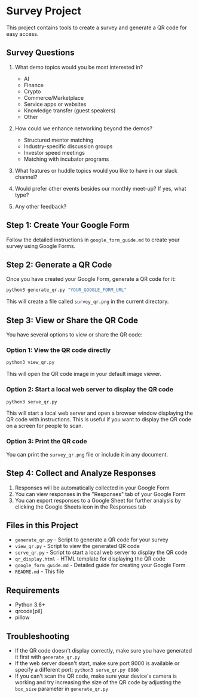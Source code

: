 # Survey Project

This project contains tools to create a survey and generate a QR code for easy access.

## Survey Questions

1. What demo topics would you be most interested in?
   - AI
   - Finance
   - Crypto
   - Commerce/Marketplace
   - Service apps or websites
   - Knowledge transfer (guest speakers)
   - Other

2. How could we enhance networking beyond the demos?
   - Structured mentor matching
   - Industry-specific discussion groups
   - Investor speed meetings
   - Matching with incubator programs

3. What features or huddle topics would you like to have in our slack channel?

4. Would prefer other events besides our monthly meet-up? If yes, what type?

5. Any other feedback?

## Step 1: Create Your Google Form

Follow the detailed instructions in `google_form_guide.md` to create your survey using Google Forms.

## Step 2: Generate a QR Code

Once you have created your Google Form, generate a QR code for it:

```bash
python3 generate_qr.py "YOUR_GOOGLE_FORM_URL"
```

This will create a file called `survey_qr.png` in the current directory.

## Step 3: View or Share the QR Code

You have several options to view or share the QR code:

### Option 1: View the QR code directly

```bash
python3 view_qr.py
```

This will open the QR code image in your default image viewer.

### Option 2: Start a local web server to display the QR code

```bash
python3 serve_qr.py
```

This will start a local web server and open a browser window displaying the QR code with instructions. This is useful if you want to display the QR code on a screen for people to scan.

### Option 3: Print the QR code

You can print the `survey_qr.png` file or include it in any document.

## Step 4: Collect and Analyze Responses

1. Responses will be automatically collected in your Google Form
2. You can view responses in the "Responses" tab of your Google Form
3. You can export responses to a Google Sheet for further analysis by clicking the Google Sheets icon in the Responses tab

## Files in this Project

- `generate_qr.py` - Script to generate a QR code for your survey
- `view_qr.py` - Script to view the generated QR code
- `serve_qr.py` - Script to start a local web server to display the QR code
- `qr_display.html` - HTML template for displaying the QR code
- `google_form_guide.md` - Detailed guide for creating your Google Form
- `README.md` - This file

## Requirements

- Python 3.6+
- qrcode[pil]
- pillow

## Troubleshooting

- If the QR code doesn't display correctly, make sure you have generated it first with `generate_qr.py`
- If the web server doesn't start, make sure port 8000 is available or specify a different port: `python3 serve_qr.py 8080`
- If you can't scan the QR code, make sure your device's camera is working and try increasing the size of the QR code by adjusting the `box_size` parameter in `generate_qr.py` 